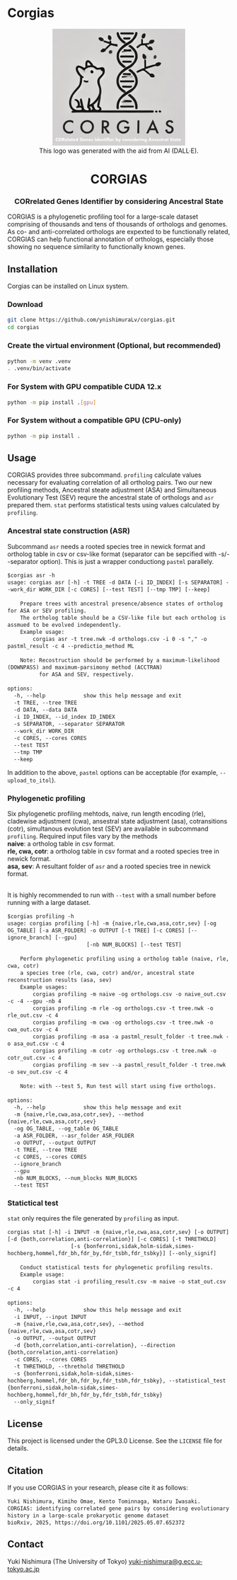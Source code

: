 # Corgias

<div align="center">
<p align="center">
    <img src="CORGIAS.png?raw=true?" alt="corgias-logo" width="300">
   <br> This logo was generated with the aid from AI (DALL·E).
</p>
<h1>CORGIAS</h1>
<h3>CORrelated Genes Identifier by considering Ancestral State</h3>
</div>

CORGIAS is a phylogenetic profiling tool for a large-scale dataset comprising of thousands and tens of thousands of orthologs and genomes. As co- and anti-correlated orthologs are expexted to be functionally related, CORGIAS can help functional annotation of orthologs, especially those showing no sequence similarity to functionally known genes.

## Installation

Corgias can be installed on Linux system.

### Download

```bash
git clone https://github.com/ynishimuraLv/corgias.git
cd corgias
```

### Create the virtual environment (Optional, but recommended)
``` bash
python -m venv .venv
. .venv/bin/activate
```

### For System with GPU compatible CUDA 12.x
```bash
python -m pip install .[gpu]
```

### For System without a compatible GPU (CPU-only)
```bash
python -m pip install .
```

## Usage

CORGIAS provides three subcommand. `profiling` calculate values necessary for evaluating correlation of all ortholog pairs. Two our new profiling methods, Ancestral steate adjustment (ASA) and Simultaneous Evolutionary Test (SEV) requre the ancestral state of orthologs and `asr` prepared them. `stat` performs statistical tests using values calculated by `profiling`.

### Ancestral state construction (ASR)

Subcommand `asr` needs a rooted species tree in newick format and ortholog table in csv or csv-like format (separator can be sepcified with -s/--separator option). This is just a wrapper conductiong `pastml` parallely.

```
$corgias asr -h
usage: corgias asr [-h] -t TREE -d DATA [-i ID_INDEX] [-s SEPARATOR] --work_dir WORK_DIR [-c CORES] [--test TEST] [--tmp TMP] [--keep]

	Prepare trees with ancestral presence/absence states of ortholog for ASA or SEV profiling.
	The ortholog table should be a CSV-like file but each ortholog is assmued to be evolved independently.
	Example usage:
		corgias asr -t tree.nwk -d orthologs.csv -i 0 -s "," -o pastml_result -c 4 --predictio_method ML

	Note: Recostruction should be performed by a maximum-likelihood (DOWNPASS) and maximum-parsimony method (ACCTRAN)
	      for ASA and SEV, respectively.

options:
  -h, --help            show this help message and exit
  -t TREE, --tree TREE
  -d DATA, --data DATA
  -i ID_INDEX, --id_index ID_INDEX
  -s SEPARATOR, --separator SEPARATOR
  --work_dir WORK_DIR
  -c CORES, --cores CORES
  --test TEST
  --tmp TMP
  --keep
```

In addition to the above, `pastml` options can be acceptable (for example, `--upload_to_itol`).

### Phylogenetic profiling
Six phylogenetic profiling mehtods, naive, run length encoding (rle), cladewise adjustment (cwa), ansestral state adjustment (asa), cotransitions (cotr), simultanous evolution test (SEV) are available in subcommand `profiling`. Required input files vary by the methods<br>
**naive**: a ortholog table in csv format. <br>
**rle, cwa, cotr**: a ortholog table in csv format and a rooted species tree in newick format. <br>
**asa, sev**: A resultant folder of `asr` and a rooted species tree in newick format.<br><br>

It is highly recommended to run with `--test` with a small number before running with a large dataset.
```
$corgias profiling -h
usage: corgias profiling [-h] -m {naive,rle,cwa,asa,cotr,sev} [-og OG_TABLE] [-a ASR_FOLDER] -o OUTPUT [-t TREE] [-c CORES] [--ignore_branch] [--gpu]
                         [-nb NUM_BLOCKS] [--test TEST]

	Perform phylogenetic profiling using a ortholog table (naive, rle, cwa, cotr)
	a species tree (rle, cwa, cotr) and/or, ancestral state reconstruction results (asa, sev)
	Example usages: 
		corgias profiling -m naive -og orthologs.csv -o naive_out.csv -c -4 --gpu -nb 4
		corgias profiling -m rle -og orthologs.csv -t tree.nwk -o rle_out.csv -c 4 
		corgias profiling -m cwa -og orthologs.csv -t tree.nwk -o cwa_out.csv -c 4 
		corgias profiling -m asa -a pastml_result_folder -t tree.nwk -o asa_out.csv -c 4 
		corgias profiling -m cotr -og orthologs.csv -t tree.nwk -o cotr_out.csv -c 4 
		corgias profiling -m sev --a pastml_result_folder -t tree.nwk -o sev_out.csv -c 4 

	Note: with --test 5, Run test will start using five orthologs. 

options:
  -h, --help            show this help message and exit
  -m {naive,rle,cwa,asa,cotr,sev}, --method {naive,rle,cwa,asa,cotr,sev}
  -og OG_TABLE, --og_table OG_TABLE
  -a ASR_FOLDER, --asr_folder ASR_FOLDER
  -o OUTPUT, --output OUTPUT
  -t TREE, --tree TREE
  -c CORES, --cores CORES
  --ignore_branch
  --gpu
  -nb NUM_BLOCKS, --num_blocks NUM_BLOCKS
  --test TEST

```



### Statictical test
`stat` only requires the file generated by `profiling` as input.
```
corgias stat [-h] -i INPUT -m {naive,rle,cwa,asa,cotr,sev} [-o OUTPUT] [-d {both,correlation,anti-correlation}] [-c CORES] [-t THRETHOLD]
                    [-s {bonferroni,sidak,holm-sidak,simes-hochberg,hommel,fdr_bh,fdr_by,fdr_tsbh,fdr_tsbky}] [--only_signif]

	Conduct statistical tests for phylogenetic profiling results.
	Example usage:
		corgias stat -i profiling_result.csv -m naive -o stat_out.csv -c 4 

options:
  -h, --help            show this help message and exit
  -i INPUT, --input INPUT
  -m {naive,rle,cwa,asa,cotr,sev}, --method {naive,rle,cwa,asa,cotr,sev}
  -o OUTPUT, --output OUTPUT
  -d {both,correlation,anti-correlation}, --direction {both,correlation,anti-correlation}
  -c CORES, --cores CORES
  -t THRETHOLD, --threthold THRETHOLD
  -s {bonferroni,sidak,holm-sidak,simes-hochberg,hommel,fdr_bh,fdr_by,fdr_tsbh,fdr_tsbky}, --statistical_test {bonferroni,sidak,holm-sidak,simes-hochberg,hommel,fdr_bh,fdr_by,fdr_tsbh,fdr_tsbky}
  --only_signif
```

## License

This project is licensed under the GPL3.0 License. See the `LICENSE` file for details.

## Citation

If you use CORGIAS in your research, please cite it as follows:

```
Yuki Nishimura, Kimiho Omae, Kento Tominnaga, Wataru Iwasaki.
CORGIAS: identifying correlated gene pairs by considering evolutionary history in a large-scale prokaryotic genome dataset
bioRxiv, 2025, https://doi.org/10.1101/2025.05.07.652372
```

## Contact

Yuki Nishimura (The University of Tokyo) yuki-nishimura@g.ecc.u-tokyo.ac.jp
